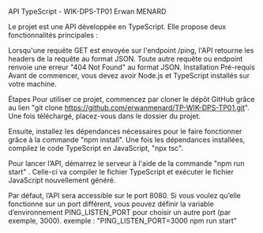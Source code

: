 API TypeScript - WIK-DPS-TP01 Erwan MENARD

Le projet est une API développée en TypeScript. Elle propose deux fonctionnalités principales :

Lorsqu'une requête GET est envoyée sur l'endpoint /ping, l'API retourne les headers de la requête au format JSON.
Toute autre requête ou endpoint renvoie une erreur "404 Not Found" au format JSON.
Installation
Pré-requis
Avant de commencer, vous devez avoir Node.js et TypeScript installés sur votre machine.

Étapes
Pour utiliser ce projet, commencez par cloner le dépôt GitHub grâce au lien "git clone https://github.com/erwanmenard/TP-WIK-DPS-TP01.git". Une fois téléchargé, placez-vous dans le dossier du projet.

Ensuite, installez les dépendances nécessaires pour le faire fonctionner grâce à la commande "npm install". Une fois les dépendances installées, compilez le code TypeScript en JavaScript, "npx tsc".

Pour lancer l’API, démarrez le serveur à l'aide de la commande "npm run start" . Celle-ci va compiler le fichier TypeScript et exécuter le fichier JavaScript nouvellement généré.

Par défaut, l’API sera accessible sur le port 8080. Si vous voulez qu’elle fonctionne sur un port différent, vous pouvez définir la variable d’environnement PING_LISTEN_PORT pour choisir un autre port (par exemple, 3000).
exemple : "PING_LISTEN_PORT=3000 npm run start"
